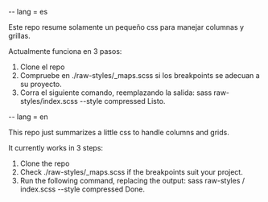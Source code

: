 -- lang = es

Este repo resume solamente un pequeño css para manejar columnas y grillas.

Actualmente funciona en 3 pasos:

1. Clone el repo
2. Compruebe en ./raw-styles/_maps.scss si los breakpoints se adecuan a su proyecto.
3. Corra el siguiente comando, reemplazando la salida:
     sass raw-styles/index.scss <salida> --style compressed
Listo.

-- lang = en

This repo just summarizes a little css to handle columns and grids.

It currently works in 3 steps:

1. Clone the repo
2. Check ./raw-styles/_maps.scss if the breakpoints suit your project.
3. Run the following command, replacing the output:
     sass raw-styles / index.scss <output> --style compressed
Done.

